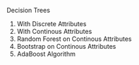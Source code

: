 Decision Trees

1. With Discrete Attributes
2. With Continous Attributes
3. Random Forest on Continous Attributes
4. Bootstrap on Continous Attributes
5. AdaBoost Algorithm
